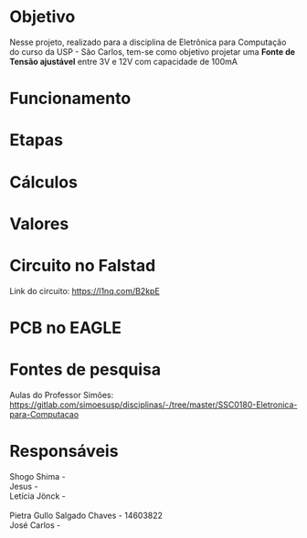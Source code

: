 # Objetivo

Nesse projeto, realizado para a disciplina de Eletrônica para Computação do curso da USP - São Carlos, tem-se como objetivo projetar uma **Fonte de Tensão ajustável** entre 3V e 12V com capacidade de 100mA <br> 

# Funcionamento 

# Etapas 

# Cálculos 

# Valores 

# Circuito no Falstad 

Link do circuito: https://l1nq.com/B2kpE <br> 

# PCB no EAGLE

# Fontes de pesquisa 

Aulas do Professor Simões: https://gitlab.com/simoesusp/disciplinas/-/tree/master/SSC0180-Eletronica-para-Computacao

# Responsáveis 

Shogo Shima -  <br>
Jesus - <br>
Letícia Jönck - <br>  
Pietra Gullo Salgado Chaves - 14603822 <br>
José Carlos - <br>
